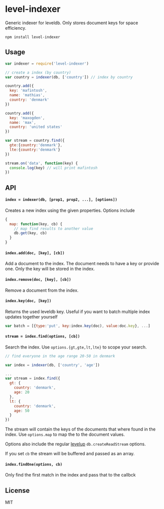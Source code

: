 # level-indexer

Generic indexer for leveldb. Only stores document keys for space efficiency.

```
npm install level-indexer
```

## Usage

``` js
var indexer = require('level-indexer')

// create a index (by country)
var country = indexer(db, ['country']) // index by country

country.add({
  key: 'mafintosh',
  name: 'mathias',
  country: 'denmark'
})

country.add({
  key: 'maxogden',
  name: 'max',
  country: 'united states'
})

var stream = country.find({
  gte:{country:'denmark'},
  lte:{country:'denmark'}
})

stream.on('data', function(key) {
  console.log(key) // will print mafintosh
})
```

## API

#### `index = indexer(db, [prop1, prop2, ...], [options])`

Creates a new index using the given properties.
Options include

``` js
{
  map: function(key, cb) {
    // map find results to another value
    db.get(key, cb)
  }
}
```

#### `index.add(doc, [key], [cb])`

Add a document to the index. The document needs to have a key or provide one.
Only the key will be stored in the index.

#### `index.remove(doc, [key], [cb])`

Remove a document from the index.

#### `index.key(doc, [key])`

Returns the used leveldb key. Useful if you want to batch multiple index updates
together yourself

``` js
var batch = [{type:'put', key:index.key(doc), value:doc.key}, ...]
```

#### `stream = index.find(options, [cb])`

Search the index. Use `options.{gt,gte,lt,lte}` to scope your search.

``` js
// find everyone in the age range 20-50 in denmark

var index = indexer(db, ['country', 'age'])

...
var stream = index.find({
  gt: {
    country: 'denmark',
    age: 20
  },
  lt: {
    country: 'denmark',
    age: 50
  }
})
```

The stream will contain the keys of the documents that where found in the index.
Use `options.map` to map the to the document values.

Options also include the regular [levelup](https://github.com/rvagg/node-levelup) `db.createReadStream` options.

If you set `cb` the stream will be buffered and passed as an array.

#### `index.findOne(options, cb)`

Only find the first match in the index and pass that to the callbck

## License

MIT
